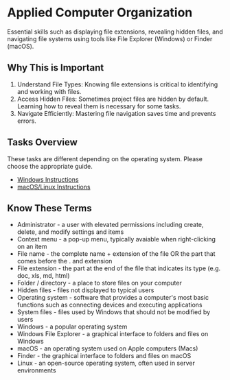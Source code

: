  # Applied Computer Organization

Essential skills such as displaying file extensions, revealing hidden files, and navigating file systems using tools like File Explorer (Windows) or Finder (macOS).

## Why This is Important

1. Understand File Types: Knowing file extensions is critical to identifying and working with files.
2. Access Hidden Files: Sometimes project files are hidden by default. Learning how to reveal them is necessary for some tasks.
3. Navigate Efficiently: Mastering file navigation saves time and prevents errors.

## Tasks Overview

These tasks are different depending on the operating system. 
Please choose the appropriate guide.

- [Windows Instructions](windows.md)
- [macOS/Linux Instructions](mac_linux.md)

## Know These Terms

- Administrator - a user with elevated permissions including create, delete, and modify settings and items
- Context menu - a pop-up menu, typically avaiable when right-clicking on an item
- File name - the complete name + extension of the file OR the part that comes before the . and extension
- File extension - the part at the end of the file that indicates its type (e.g. doc, xls, md, html)
- Folder / directory - a place to store files on your computer
- Hidden files - files not displayed to typical users
- Operating system - software that provides a computer's most basic functions such as connecting devices and executing applications
- System files - files used by Windows that should not be modified by users
- Windows - a popular operating system
- Windows File Explorer - a graphical interface to folders and files on Windows
- macOS - an operating system used on Apple computers (Macs)
- Finder - the graphical interface to folders and files on macOS
- Linux - an open-source operating system, often used in server environments
